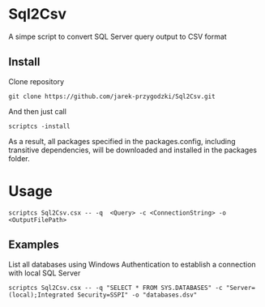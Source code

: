 Sql2Csv
=======

A simpe script to convert SQL Server query output to CSV  format

Install
-------
Clone repository
```
git clone https://github.com/jarek-przygodzki/Sql2Csv.git
```
And then just call
```
scriptcs -install
```
As a result, all packages specified in the packages.config, including transitive dependencies, will be downloaded and installed in the packages folder.

Usage
=====
`scriptcs Sql2Csv.csx -- -q  <Query> -c <ConnectionString> -o <OutputFilePath>`

Examples
--------
List all databases using  Windows Authentication to establish a connection with local SQL Server
```
scriptcs Sql2Csv.csx -- -q "SELECT * FROM SYS.DATABASES" -c "Server=(local);Integrated Security=SSPI" -o "databases.dsv"
```
